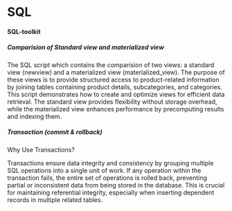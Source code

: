 # SQL
#### SQL-toolkit
##### Comparision of Standard view and materialized view
The SQL script which contains the comparision of two views: a standard view (newview) and a materialized view (materialized_view). The purpose of these views is to provide structured access to product-related information by joining tables containing product details, subcategories, and categories.
This script demonstrates how to create and optimize views for efficient data retrieval. The standard view provides flexibility without storage overhead, while the materialized view enhances performance by precomputing results and indexing them.

##### Transaction (commit & rollback)
Why Use Transactions?

Transactions ensure data integrity and consistency by grouping multiple SQL operations into a single unit of work. If any operation within the transaction fails, the entire set of operations is rolled back, preventing partial or inconsistent data from being stored in the database. This is crucial for maintaining referential integrity, especially when inserting dependent records in multiple related tables.


